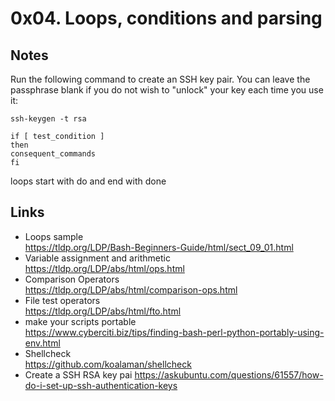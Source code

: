 # 0x04. Loops, conditions and parsing
## Notes 
Run the following command to create an SSH key pair. You can leave the passphrase blank if you do not wish to  "unlock" your key each time you use it:   

    ssh-keygen -t rsa 

    if [ test_condition ] 
    then
    consequent_commands
    fi


loops start with do and end with done

## Links
+ Loops sample  
https://tldp.org/LDP/Bash-Beginners-Guide/html/sect_09_01.html  
+ Variable assignment and arithmetic  
https://tldp.org/LDP/abs/html/ops.html  
+ Comparison Operators   
https://tldp.org/LDP/abs/html/comparison-ops.html   
+ File test operators  
https://tldp.org/LDP/abs/html/fto.html  
+ make your scripts portable   
https://www.cyberciti.biz/tips/finding-bash-perl-python-portably-using-env.html   
+ Shellcheck   
https://github.com/koalaman/shellcheck    
+ Create a SSH RSA key pai
https://askubuntu.com/questions/61557/how-do-i-set-up-ssh-authentication-keys   

